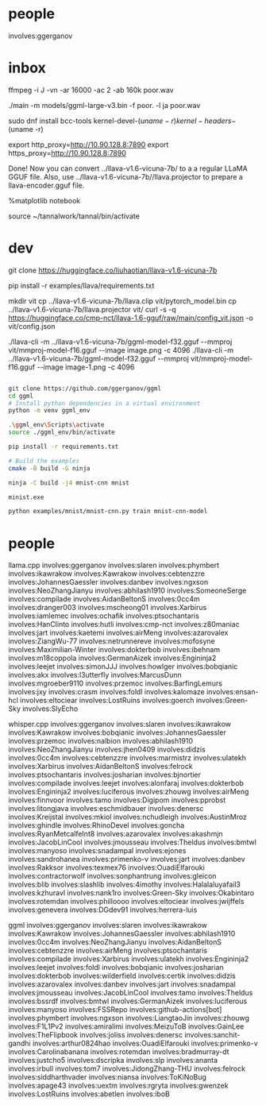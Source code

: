 

# people

involves:ggerganov


# inbox

ffmpeg -i J -vn -ar 16000 -ac 2 -ab 160k poor.wav

./main -m models/ggml-large-v3.bin -f poor. -l ja poor.wav


sudo dnf install bcc-tools kernel-devel-$(uname -r) kernel-headers-$(uname -r)

export http_proxy=http://10.90.128.8:7890
export https_proxy=http://10.90.128.8:7890

Done!
Now you can convert ../llava-v1.6-vicuna-7b/ to a a regular LLaMA GGUF file.
Also, use ../llava-v1.6-vicuna-7b//llava.projector to prepare a llava-encoder.gguf file.

%matplotlib notebook

source ~/tannalwork/tannal/bin/activate

# dev

git clone https://huggingface.co/liuhaotian/llava-v1.6-vicuna-7b

pip install -r examples/llava/requirements.txt



mkdir vit
cp ../llava-v1.6-vicuna-7b/llava.clip vit/pytorch_model.bin
cp ../llava-v1.6-vicuna-7b/llava.projector vit/
curl -s -q https://huggingface.co/cmp-nct/llava-1.6-gguf/raw/main/config_vit.json -o vit/config.json


./llava-cli -m ../llava-v1.6-vicuna-7b/ggml-model-f32.gguf --mmproj vit/mmproj-model-f16.gguf --image image.png -c 4096
./llava-cli -m ../llava-v1.6-vicuna-7b/ggml-model-f32.gguf --mmproj vit/mmproj-model-f16.gguf --image image-1.png -c 4096


```bash

git clone https://github.com/ggerganov/ggml
cd ggml
# Install python dependencies in a virtual environment
python -m venv ggml_env

.\ggml_env\Scripts\activate
source ./ggml_env/bin/activate

pip install -r requirements.txt

# Build the examples
cmake -B build -G ninja

ninja -C build -j4 mnist-cnn mnist

minist.exe

python examples/mnist/mnist-cnn.py train mnist-cnn-model

```


# people

llama.cpp
involves:ggerganov
involves:slaren
involves:phymbert
involves:ikawrakow
involves:Kawrakow
involves:cebtenzzre
involves:JohannesGaessler
involves:danbev
involves:ngxson
involves:NeoZhangJianyu
involves:abhilash1910
involves:SomeoneSerge
involves:compilade
involves:AidanBeltonS
involves:0cc4m
involves:dranger003
involves:mscheong01
involves:Xarbirus
involves:iamlemec
involves:ochafik
involves:ptsochantaris
involves:HanClinto
involves:hutli
involves:cmp-nct
involves:z80maniac
involves:jart
involves:kaetemi
involves:airMeng
involves:azarovalex
involves:ZiangWu-77
involves:netrunnereve
involves:mofosyne
involves:Maximilian-Winter
involves:dokterbob
involves:ibehnam
involves:m18coppola
involves:GermanAizek
involves:Engininja2
involves:leejet
involves:simonJJJ
involves:howlger
involves:bobqianic
involves:akx
involves:l3utterfly
involves:MarcusDunn
involves:mgroeber9110
involves:przemoc
involves:BarfingLemurs
involves:jxy
involves:crasm
involves:foldl
involves:kalomaze
involves:ensan-hcl
involves:eltociear
involves:LostRuins
involves:goerch
involves:Green-Sky
involves:SlyEcho



whisper.cpp
involves:ggerganov
involves:slaren
involves:ikawrakow
involves:Kawrakow
involves:bobqianic
involves:JohannesGaessler
involves:przemoc
involves:nalbion
involves:abhilash1910
involves:NeoZhangJianyu
involves:jhen0409
involves:didzis
involves:0cc4m
involves:cebtenzzre
involves:marmistrz
involves:ulatekh
involves:Xarbirus
involves:AidanBeltonS
involves:felrock
involves:ptsochantaris
involves:josharian
involves:bjnortier
involves:compilade
involves:leejet
involves:alonfaraj
involves:dokterbob
involves:Engininja2
involves:luciferous
involves:zhouwg
involves:airMeng
involves:finnvoor
involves:tamo
involves:Digipom
involves:pprobst
involves:litongjava
involves:eschmidbauer
involves:denersc
involves:Kreijstal
involves:mkiol
involves:nchudleigh
involves:AustinMroz
involves:ghindle
involves:RhinoDevel
involves:goncha
involves:RyanMetcalfeInt8
involves:azarovalex
involves:akashmjn
involves:JacobLinCool
involves:jmousseau
involves:Theldus
involves:bmtwl
involves:manyoso
involves:snadampal
involves:ejones
involves:sandrohanea
involves:primenko-v
involves:jart
involves:danbev
involves:Rakksor
involves:texmex76
involves:OuadiElfarouki
involves:contractorwolf
involves:sonphantrung
involves:gleicon
involves:blib
involves:slashlib
involves:4imothy
involves:Halalaluyafail3
involves:kzhuravl
involves:nank1ro
involves:Green-Sky
involves:Okabintaro
involves:rotemdan
involves:philloooo
involves:eltociear
involves:jwijffels
involves:genevera
involves:DGdev91
involves:herrera-luis



ggml
involves:ggerganov
involves:slaren
involves:ikawrakow
involves:Kawrakow
involves:JohannesGaessler
involves:abhilash1910
involves:0cc4m
involves:NeoZhangJianyu
involves:AidanBeltonS
involves:cebtenzzre
involves:airMeng
involves:ptsochantaris
involves:compilade
involves:Xarbirus
involves:ulatekh
involves:Engininja2
involves:leejet
involves:foldl
involves:bobqianic
involves:josharian
involves:dokterbob
involves:wilderfield
involves:certik
involves:didzis
involves:azarovalex
involves:danbev
involves:jart
involves:snadampal
involves:jmousseau
involves:JacobLinCool
involves:tamo
involves:Theldus
involves:bssrdf
involves:bmtwl
involves:GermanAizek
involves:luciferous
involves:manyoso
involves:FSSRepo
involves:github-actions[bot]
involves:phymbert
involves:ngxson
involves:LiangtaoJin
involves:zhouwg
involves:F1L1Pv2
involves:amiralimi
involves:MeizuToB
involves:GainLee
involves:TheFlipbook
involves:joliss
involves:denersc
involves:sanchit-gandhi
involves:arthur0824hao
involves:OuadiElfarouki
involves:primenko-v
involves:Carolinabanana
involves:rotemdan
involves:bradmurray-dt
involves:justcho5
involves:dscripka
involves:slp
involves:ananta
involves:irbull
involves:tom7
involves:JidongZhang-THU
involves:felrock
involves:siddharthvader
involves:niansa
involves:ToKiNoBug
involves:apage43
involves:uextm
involves:rgryta
involves:gwenzek
involves:LostRuins
involves:abetlen
involves:iboB
